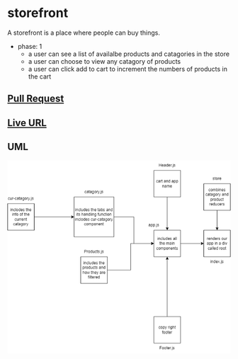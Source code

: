 # storefront

A storefront is a place where people can buy things.

- phase: 1
  - a user can see a list of availalbe products and catagories in the store
  - a user can choose to view any catagory of products
  - a user can click add to cart to increment the numbers of products in the cart

## [Pull Request](https://github.com/Mhsalameh/storefront/pull/3)

## [Live URL](https://not-a-real-store.netlify.app/)

## UML

![uml](./assets/not-a-store-uml-redux.png)
